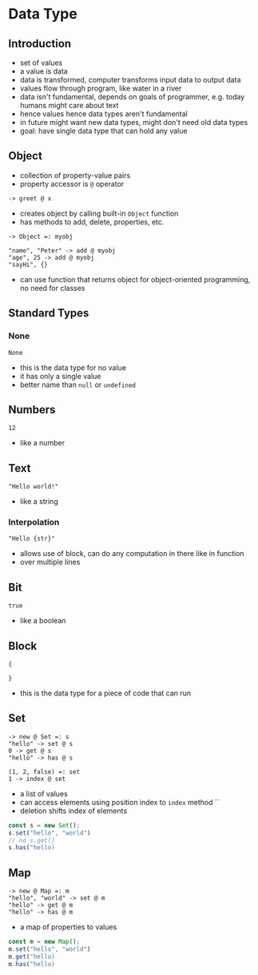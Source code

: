 # Data Type



## Introduction

- set of values
- a value is data
- data is transformed, computer transforms input data to output data
- values flow through program, like water in a river
- data isn't fundamental, depends on goals of programmer, e.g. today humans might care about text
- hence values hence data types aren't fundamental
- in future might want new data types, might don't need old data types
- goal: have single data type that can hold any value
<!-- todo: is that even possible? -->



## Object

- collection of property-value pairs
- property accessor is `@` operator

```
-> greet @ x
```

- creates object by calling built-in `Object` function
- has methods to add, delete, properties, etc.
<!-- todo: how does prevent accidental use of internal properties, e.g. looping over properties? How allows to use "add" and "delete" for own properties? -->

```
-> Object =: myobj

"name", "Peter" -> add @ myobj
"age", 25 -> add @ myobj
"sayHi", {}
```

<!-- todo: how allows properties to reference other properties of self?
what happens after extraction, does loose reference to self?
-->

- can use function that returns object for object-oriented programming, no need for classes



## Standard Types

### None

```
None
```

- this is the data type for no value
- it has only a single value
- better name than `null` or `undefined`

## Numbers

```
12
```

- like a number

## Text

```
"Hello world!"
```

- like a string

### Interpolation

```
"Hello {str}"
```

- allows use of block, can do any computation in there like in function
- over multiple lines

## Bit

```
true
```

- like a boolean

## Block

```
{

}
```

- this is the data type for a piece of code that can run

## Set

```
-> new @ Set =: s
"hello" -> set @ s
0 -> get @ s
"hello" -> has @ s
```


```
(1, 2, false) =: set
1 -> index @ set
```

- a list of values
- can access elements using position index to `index` method ``
- deletion shifts index of elements

```js
const s = new Set();
s.set("hello", "world")
// no s.get()
s.has("hello)
```

## Map

```
-> new @ Map =: m
"hello", "world" -> set @ m
"hello" -> get @ m
"hello" -> has @ m
```

- a map of properties to values

```js
const m = new Map();
m.set("hello", "world")
m.get("hello)
m.has("hello)
```
